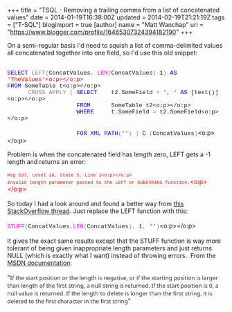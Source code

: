 +++
title = "TSQL - Removing a trailing comma from a list of concatenated values"
date = 2014-01-19T16:38:00Z
updated = 2014-02-19T21:21:19Z
tags = ["T-SQL"]
blogimport = true 
[author]
	name = "Matt Wanchap"
	uri = "https://www.blogger.com/profile/16465307324394182190"
+++

On a semi-regular basis I'd need to squish a list of comma-delimited values all concatenated together into one field, so I'd use this old snippet:<br /><br /><div class="MsoNormal" style="margin-bottom: 0.0001pt;"><span style="color: blue; font-family: &quot;Courier New&quot;; font-size: 10.0pt; mso-no-proof: yes;">SELECT</span><span style="font-family: 'Courier New'; font-size: 10pt;">&nbsp;</span><span style="font-family: &quot;Courier New&quot;; font-size: 10.0pt; mso-no-proof: yes;"><span style="color: grey;">LEFT(</span>ConcatValues<span style="color: grey;">,</span> <span style="color: magenta;">LEN</span><span style="color: grey;">(</span>ConcatValues<span style="color: grey;">)-</span>1<span style="color: grey;">)</span> <span style="color: blue;">AS</span> <span style="color: red;">'TheValues'<o:p></o:p></span></span></div><div class="MsoNormal" style="margin-bottom: 0.0001pt;"><span style="color: blue; font-family: &quot;Courier New&quot;; font-size: 10.0pt; mso-no-proof: yes;">FROM&nbsp;</span><span style="font-family: &quot;Courier New&quot;; font-size: 10.0pt; mso-no-proof: yes;">SomeTable t<o:p></o:p></span></div><div class="MsoNormal" style="margin-bottom: 0.0001pt;"><span style="font-family: &quot;Courier New&quot;; font-size: 10.0pt; mso-no-proof: yes;">&nbsp;&nbsp;&nbsp;&nbsp;&nbsp; <span style="color: grey;">CROSS</span> <span style="color: grey;">APPLY</span><span style="color: blue;"> </span><span style="color: grey;">(</span> <span style="color: blue;">SELECT</span>&nbsp;&nbsp;&nbsp; t2<span style="color: grey;">.</span>SomeField <span style="color: grey;">+</span> <span style="color: red;">', '</span> <span style="color: blue;">AS</span> [text()]<o:p></o:p></span></div><div class="MsoNormal" style="margin-bottom: 0.0001pt;"><span style="font-family: &quot;Courier New&quot;; font-size: 10.0pt; mso-no-proof: yes;">&nbsp;&nbsp;&nbsp;&nbsp;&nbsp;&nbsp;&nbsp;&nbsp;&nbsp;&nbsp;&nbsp;&nbsp;&nbsp;&nbsp;&nbsp;&nbsp;&nbsp;&nbsp;&nbsp;&nbsp;<span style="color: blue;">FROM</span>&nbsp;&nbsp;&nbsp;&nbsp;&nbsp;&nbsp;SomeTable t2<o:p></o:p></span></div><div class="MsoNormal" style="margin-bottom: 0.0001pt;"><span style="font-family: &quot;Courier New&quot;; font-size: 10.0pt; mso-no-proof: yes;">&nbsp; &nbsp; &nbsp; &nbsp; &nbsp; &nbsp; &nbsp; &nbsp; &nbsp; &nbsp; <span style="color: blue;">WHERE</span>&nbsp; &nbsp; &nbsp;t<span style="color: grey;">.</span>SomeField <span style="color: grey;">=</span> t2<span style="color: grey;">.</span>SomeField<o:p></o:p></span></div><br /><div class="MsoNormal"><span style="font-family: &quot;Courier New&quot;; font-size: 10.0pt; line-height: 107%; mso-no-proof: yes;">&nbsp; &nbsp; &nbsp; &nbsp; &nbsp; &nbsp; &nbsp; &nbsp; &nbsp; &nbsp; <span style="color: blue;">FOR</span> <span style="color: blue;">XML</span> <span style="color: blue;">PATH</span><span style="color: grey;">(</span><span style="color: red;">''</span><span style="color: grey;">)</span> <span style="color: grey;">)</span> C<span style="color: blue;"> </span><span style="color: grey;">(</span>ConcatValues<span style="color: grey;">)</span></span><o:p></o:p></div><div class="MsoNormal"><span style="font-family: &quot;Courier New&quot;; font-size: 10.0pt; line-height: 107%; mso-no-proof: yes;"><span style="color: grey;"><br /></span></span></div>Problem is when the concatenated field has length zero, LEFT gets a -1 length and returns an error:<br /><div><br /><div><div class="MsoNormal" style="margin-bottom: 0.0001pt;"><span style="color: red; font-family: &quot;Courier New&quot;; font-size: 8.0pt; mso-no-proof: yes;">Msg 537, Level 16, State 5, Line 1<o:p></o:p></span></div><div class="MsoNormal"><span style="color: red; font-family: &quot;Courier New&quot;; font-size: 8.0pt; line-height: 107%; mso-no-proof: yes;">Invalid length parameter passed to the LEFT or SUBSTRING function.</span><span style="color: red;"><o:p></o:p></span></div></div><div><br /></div><div>So today I had a look around and found a better way from <a href="http://stackoverflow.com/questions/427851/query-to-replace-a-comma-in-sql">this StackOverflow thread</a>.&nbsp;Just replace the LEFT function with this:</div></div><div><br /></div><div><div class="MsoNormal"><span style="color: magenta; font-family: &quot;Courier New&quot;; font-size: 10.0pt; line-height: 107%; mso-no-proof: yes;">STUFF</span><span style="color: grey; font-family: &quot;Courier New&quot;; font-size: 10.0pt; line-height: 107%; mso-no-proof: yes;">(</span><span style="font-family: &quot;Courier New&quot;; font-size: 10.0pt; line-height: 107%; mso-no-proof: yes;">ConcatValues<span style="color: grey;">,</span><span style="color: magenta;">LEN</span><span style="color: grey;">(</span>ConcatValues<span style="color: grey;">),</span> 1<span style="color: grey;">,</span> <span style="color: red;">''</span><span style="color: grey;">)</span></span><o:p></o:p></div></div><div><br /></div><div>It gives the exact same results except that the STUFF function is way more tolerant of being given inappropriate length parameters and just returns NULL (which is exactly what I want)&nbsp;instead of throwing errors. &nbsp;From the <a href="http://technet.microsoft.com/en-us/library/ms188043.aspx">MSDN documentation</a>:</div><div><br /></div><div>"<span style="color: #2a2a2a; font-family: 'Segoe UI', 'Lucida Grande', Verdana, Arial, Helvetica, sans-serif; font-size: 13px; line-height: 18px;">If the start position or the length is negative, or if the starting position is larger than length of the first string, a null string is returned. If the start position is 0, a null value is returned. If the length to delete is longer than the first string, it is deleted to the first character in the first string</span>"</div><div><br /></div>
